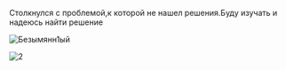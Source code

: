 Столкнулся с проблемой,к которой не нашел решения.Буду изучать и надеюсь найти решение


![Безымянн1ый](https://user-images.githubusercontent.com/44070136/67985238-13f60c80-fc31-11e9-95b8-444d55e04a5f.png)




![2](https://user-images.githubusercontent.com/44070136/67985251-19ebed80-fc31-11e9-8174-2c57cc6503a8.png)
